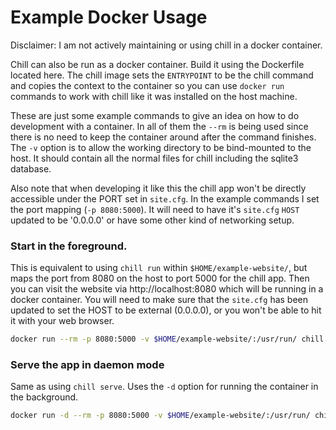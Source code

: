 # Example Docker Usage

Disclaimer: I am not actively maintaining or using chill in a docker container.

Chill can also be run as a docker container.  Build it using the Dockerfile
located here.  The chill image sets the `ENTRYPOINT` to be the chill command and
copies the context to the container so you can use `docker run` commands to work
with chill like it was installed on the host machine.

These are just some example commands to give an idea on how to do development
with a container.  In all of them the `--rm` is being used since there is no
need to keep the container around after the command finishes.  The `-v` option
is to allow the working directory to be bind-mounted to the host.  It should
contain all the normal files for chill including the sqlite3 database.

Also note that when developing it like this the chill app won't be directly
accessible under the PORT set in `site.cfg`.  In the example commands I set the
port mapping (`-p 8080:5000`).  It will need to have it's `site.cfg` `HOST`
updated to be '0.0.0.0' or have some other kind of networking setup.

### Start in the foreground.

This is equivalent to using `chill run` within `$HOME/example-website/`, but
maps the port from 8080 on the host to port 5000 for the chill app.  Then you
can visit the website via http://localhost:8080 which will be running in
a docker container.  You will need to make sure that the `site.cfg` has been
updated to set the HOST to be external (0.0.0.0), or you won't be able to hit
it with your web browser.

```bash
docker run --rm -p 8080:5000 -v $HOME/example-website/:/usr/run/ chill run
```

### Serve the app in daemon mode

Same as using `chill serve`.  Uses the `-d` option for running the container in
the background.

```bash
docker run -d --rm -p 8080:5000 -v $HOME/example-website/:/usr/run/ chill serve
```
